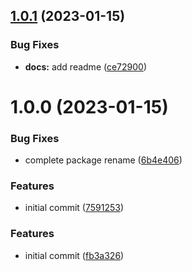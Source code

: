 ## [1.0.1](https://github.com/semantic-release-extras/github-comment-specific/compare/v1.0.0...v1.0.1) (2023-01-15)


### Bug Fixes

* **docs:** add readme ([ce72900](https://github.com/semantic-release-extras/github-comment-specific/commit/ce72900bb2cb918c36e57e826dc6ee88336fa6a1))

# 1.0.0 (2023-01-15)

### Bug Fixes

- complete package rename ([6b4e406](https://github.com/semantic-release-extras/github-comment-specific/commit/6b4e4068a38bd3844ecac9d65049b76653179476))

### Features

- initial commit ([7591253](https://github.com/semantic-release-extras/github-comment-specific/commit/759125323306a1e75df55a4f3db6ccd27c7516cc))

### Features

- initial commit ([fb3a326](https://github.com/semantic-release-extras/github-comment-specific/commit/fb3a326e4b83b9308fa8f04563a32ccd6ae09c3c))
